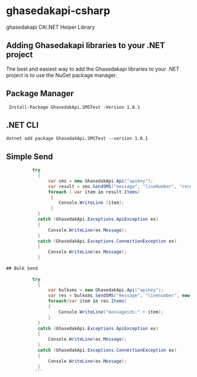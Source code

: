 # ghasedakapi-csharp

  ghasedakapi C#/.NET Helper Library 

## Adding Ghasedakapi libraries to your .NET project

  The best and easiest way to add the Ghasedakapi libraries to your .NET project is to use the NuGet package manager.

## Package Manager
     Install-Package GhasedakApi.SMSTest -Version 1.0.1
 
## .NET CLI 
    dotnet add package GhasedakApi.SMSTest --version 1.0.1

## Simple Send
```c#
          try 
            {
                var sms = new GhasedakApi.Api("apikey");
                var result = sms.SendSMS("message", "lineNumber", "receptor");
                foreach ( var item in result.Items)
                 {
                    Console.WriteLine (item);
                 }
            }
            catch (GhasedakApi.Exceptions.ApiException ex)
            {
                Console.WriteLine(ex.Message);
            }
            catch (GhasedakApi.Exceptions.ConnectionException ex)
            {
                Console.WriteLine(ex.Message);
            }  
            
## Bulk Send
   
          try
            {
                var bulksms = new GhasedakApi.Api("apikey");
                var res = bulksms.SendSMS("message", "linenumber", new string[] { "receptor" });
                foreach(var item in res.Items)
                {
                    Console.WriteLine("messageids:" + item);
                }
            }
            catch (GhasedakApi.Exceptions.ApiException ex)
            {
                Console.WriteLine(ex.Message);
            }
            catch (GhasedakApi.Exceptions.ConnectionException ex)
            {
                Console.WriteLine(ex.Message);
            }
           ```   
  
